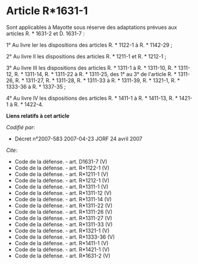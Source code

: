 # Article R*1631-1

Sont applicables à Mayotte sous réserve des adaptations prévues aux articles R. * 1631-2 et D. 1631-7 : 

1° Au livre Ier les dispositions des articles R. * 1122-1 à R. * 1142-29 ; 

2° Au livre II les dispositions des articles R. * 1211-1 et R. * 1212-1 ; 

3° Au livre III les dispositions des articles R. * 1311-1 à R. * 1311-10, R. * 1311-12, R. * 1311-14, R. * 1311-22 à R. *
1311-25, des 1° au 3° de l'article R. * 1311-26, R. * 1311-27, R. * 1311-28, R. * 1311-33 à R. * 1311-39, R. * 1321-1, R. *
1333-36 à R. * 1337-35 ; 

4° Au livre IV les dispositions des articles R. * 1411-1 à R. * 1411-13, R. * 1421-1 à R. * 1422-4.

**Liens relatifs à cet article**

_Codifié par_:

  - Décret n°2007-583 2007-04-23 JORF 24 avril 2007

_Cite_:

  - Code de la défense. - art. D1631-7 (V)
  - Code de la défense. - art. R*1122-1 (V)
  - Code de la défense. - art. R*1211-1 (V)
  - Code de la défense. - art. R*1212-1 (V)
  - Code de la défense. - art. R*1311-1 (V)
  - Code de la défense. - art. R*1311-12 (V)
  - Code de la défense. - art. R*1311-14 (V)
  - Code de la défense. - art. R*1311-22 (V)
  - Code de la défense. - art. R*1311-26 (V)
  - Code de la défense. - art. R*1311-27 (V)
  - Code de la défense. - art. R*1311-33 (V)
  - Code de la défense. - art. R*1321-1 (V)
  - Code de la défense. - art. R*1333-36 (V)
  - Code de la défense. - art. R*1411-1 (V)
  - Code de la défense. - art. R*1421-1 (V)
  - Code de la défense. - art. R*1631-2 (V)
